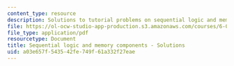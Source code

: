 ```yaml
---
content_type: resource
description: Solutions to tutorial problems on sequential logic and memory components.
file: https://ol-ocw-studio-app-production.s3.amazonaws.com/courses/6-004-computation-structures-spring-2009/a03e657f543542fe749f61a332f27eae_MIT6004s09tutor06sol.pdf
file_type: application/pdf
resourcetype: Document
title: Sequential logic and memory components - Solutions
uid: a03e657f-5435-42fe-749f-61a332f27eae
---
```

